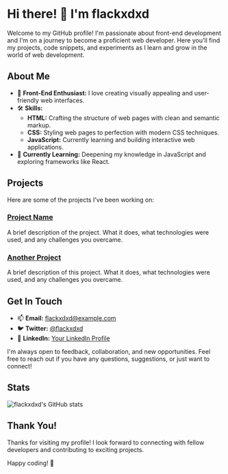 # Hi there! 👋 I'm flackxdxd

Welcome to my GitHub profile! I'm passionate about front-end development and I'm on a journey to become a proficient web developer. Here you'll find my projects, code snippets, and experiments as I learn and grow in the world of web development.

## About Me

- 🎨 **Front-End Enthusiast:** I love creating visually appealing and user-friendly web interfaces.
- 🛠️ **Skills:** 
  - **HTML:** Crafting the structure of web pages with clean and semantic markup.
  - **CSS:** Styling web pages to perfection with modern CSS techniques.
  - **JavaScript:** Currently learning and building interactive web applications.
- 🌱 **Currently Learning:** Deepening my knowledge in JavaScript and exploring frameworks like React.

## Projects

Here are some of the projects I've been working on:

### [Project Name](https://github.com/flackxdxd/project-name)
A brief description of the project. What it does, what technologies were used, and any challenges you overcame.

### [Another Project](https://github.com/flackxdxd/another-project)
A brief description of this project. What it does, what technologies were used, and any challenges you overcame.

## Get In Touch

- 📫 **Email:** [flackxdxd@example.com](mailto:flackxdxd@example.com)
- 🐦 **Twitter:** [@flackxdxd](https://twitter.com/flackxdxd)
- 💼 **LinkedIn:** [Your LinkedIn Profile](https://www.linkedin.com/in/your-profile)

I'm always open to feedback, collaboration, and new opportunities. Feel free to reach out if you have any questions, suggestions, or just want to connect!

## Stats

![flackxdxd's GitHub stats](https://github-readme-stats.vercel.app/api?username=flackxdxd&show_icons=true&theme=radical)

## Thank You!

Thanks for visiting my profile! I look forward to connecting with fellow developers and contributing to exciting projects. 

Happy coding! 🚀
